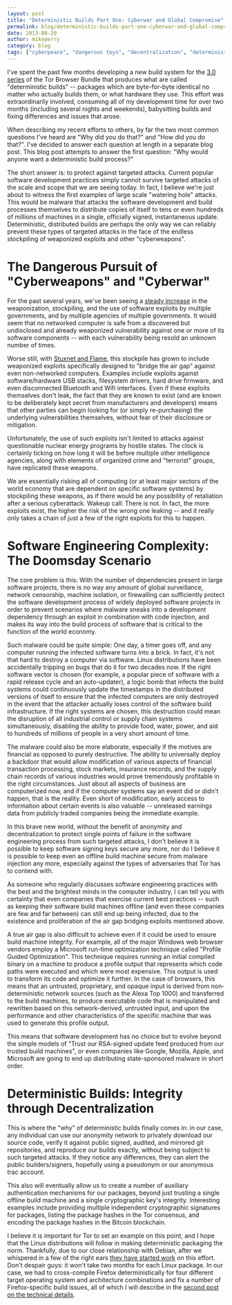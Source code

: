 ```yaml
---
layout: post
title: "Deterministic Builds Part One: Cyberwar and Global Compromise"
permalink: blog/deterministic-builds-part-one-cyberwar-and-global-compromise
date: 2013-08-20
author: mikeperry
category: blog
tags: ["cyberpeace", "dangerous toys", "decentralization", "deterministic builds", "gitian", "lack of foresight", "National Insecurity Agency", "security"]
---
```


I've spent the past few months developing a new build system for the [3.0 series](https://blog.torproject.org/category/tags/tbb-30) of the Tor Browser Bundle that produces what are called "deterministic builds" -- packages which are byte-for-byte identical no matter who actually builds them, or what hardware they use. This effort was extraordinarily involved, consuming all of my development time for over two months (including several nights and weekends), babysitting builds and fixing differences and issues that arose.

When describing my recent efforts to others, by far the two most common questions I've heard are "Why did you do that?" and "How did you do that?". I've decided to answer each question at length in a separate blog post. This blog post attempts to answer the first question: "Why would anyone want a deterministic build process?"

The short answer is: to protect against targeted attacks. Current popular software development practices simply cannot survive targeted attacks of the scale and scope that we are seeing today. In fact, I believe we're just about to witness the first examples of large scale "watering hole" attacks. This would be malware that attacks the software development and build processes themselves to distribute copies of itself to tens or even hundreds of millions of machines in a single, officially signed, instantaneous update. Deterministic, distributed builds are perhaps the only way we can reliably prevent these types of targeted attacks in the face of the endless stockpiling of weaponized exploits and other "cyberweapons".

# The Dangerous Pursuit of "Cyberweapons" and "Cyberwar"

For the past several years, we've been seeing a [steady increase](http://www.reuters.com/article/2013/05/10/us-usa-cyberweapons-specialreport-idUSBRE9490EL20130510) in the weaponization, stockpiling, and the use of software exploits by multiple governments, and by multiple agencies of multiple governments. It would seem that no networked computer is safe from a discovered but undisclosed and already weaponized vulnerability against one or more of its software components -- with each vulnerability being resold an unknown number of times.

Worse still, with [Stuxnet and Flame](http://spectrum.ieee.org/telecom/security/the-real-story-of-stuxnet), this stockpile has grown to include weaponized exploits specifically designed to "bridge the air gap" against even non-networked computers. Examples include exploits against software/hardware USB stacks, filesystem drivers, hard drive firmware, and even disconnected Bluetooth and Wifi interfaces. Even if these exploits themselves don't leak, the fact that they are known to exist (and are known to be deliberately kept secret from manufacturers and developers) means that other parties can begin looking for (or simply re-purchasing) the underlying vulnerabilities themselves, without fear of their disclosure or mitigation.

Unfortunately, the use of such exploits isn't limited to attacks against questionable nuclear energy programs by hostile states. The clock is certainly ticking on how long it will be before multiple other intelligence agencies, along with elements of organized crime and "terrorist" groups, have replicated these weapons.

We are essentially risking all of computing (or at least major sectors of the world economy that are dependent on specific software systems) by stockpiling these weapons, as if there would be any possibility of retaliation after a serious cyberattack. Wakeup call: There is not. In fact, the more exploits exist, the higher the risk of the wrong one leaking -- and it really only takes a chain of just a few of the right exploits for this to happen.

# Software Engineering Complexity: The Doomsday Scenario

The core problem is this: With the number of dependencies present in large software projects, there is no way any amount of global surveillance, network censorship, machine isolation, or firewalling can sufficiently protect the software development process of widely deployed software projects in order to prevent scenarios where malware sneaks into a development dependency through an exploit in combination with code injection, and makes its way into the build process of software that is critical to the function of the world economy.

Such malware could be quite simple: One day, a timer goes off, and any computer running the infected software turns into a brick. In fact, it's not that hard to destroy a computer via software. Linux distributions have been accidentally tripping on bugs that do it for two decades now. If the right software vector is chosen (for example, a popular piece of software with a rapid release cycle and an auto-updater), a logic bomb that infects the build systems could continuously update the timestamps in the distributed versions of itself to ensure that the infected computers are only destroyed in the event that the attacker actually loses control of the software build infrastructure. If the right systems are chosen, this destruction could mean the disruption of all industrial control or supply chain systems simultaneously, disabling the ability to provide food, water, power, and aid to hundreds of millions of people in a very short amount of time.

The malware could also be more elaborate, especially if the motives are financial as opposed to purely destructive. The ability to universally deploy a backdoor that would allow modification of various aspects of financial transaction processing, stock markets, insurance records, and the supply chain records of various industries would prove tremendously profitable in the right circumstances. Just about all aspects of business are computerized now, and if the computer systems say an event did or didn't happen, that is the reality. Even short of modification, early access to information about certain events is also valuable -- unreleased earnings data from publicly traded companies being the immediate example.

In this brave new world, without the benefit of anonymity and decentralization to protect single points of failure in the software engineering process from such targeted attacks, I don't believe it is possible to keep software signing keys secure any more, nor do I believe it is possible to keep even an offline build machine secure from malware injection any more, especially against the types of adversaries that Tor has to contend with.

As someone who regularly discusses software engineering practices with the best and the brightest minds in the computer industry, I can tell you with certainty that even companies that exercise current best practices -- such as keeping their software build machines offline (and even these companies are few and far between) can still end up being infected, due to the existence and proliferation of the air gap bridging exploits mentioned above.

A true air gap is also difficult to achieve even if it could be used to ensure build machine integrity. For example, all of the major Windows web browser vendors employ a Microsoft run-time optimization technique called "Profile Guided Optimization". This technique requires running an initial compiled binary on a machine to produce a profile output that represents which code paths were executed and which were most expensive. This output is used to transform its code and optimize it further. In the case of browsers, this means that an untrusted, proprietary, and opaque input is derived from non-deterministic network sources (such as the Alexa Top 1000) and transferred to the build machines, to produce executable code that is manipulated and rewritten based on this network-derived, untrusted input, and upon the performance and other characteristics of the specific machine that was used to generate this profile output.

This means that software development has no choice but to evolve beyond the simple models of "Trust our RSA-signed update feed produced from our trusted build machines", or even companies like Google, Mozilla, Apple, and Microsoft are going to end up distributing state-sponsored malware in short order.

# Deterministic Builds: Integrity through Decentralization

This is where the "why" of deterministic builds finally comes in: in our case, any individual can use our anonymity network to privately download our source code, verify it against public signed, audited, and mirrored git repositories, and reproduce our builds exactly, without being subject to such targeted attacks. If they notice any differences, they can alert the public builders/signers, hopefully using a pseudonym or our anonymous trac account.

This also will eventually allow us to create a number of auxiliary authentication mechanisms for our packages, beyond just trusting a single offline build machine and a single cryptographic key's integrity. Interesting examples include providing multiple independent cryptographic signatures for packages, listing the package hashes in the Tor consensus, and encoding the package hashes in the Bitcoin blockchain.

I believe it is important for Tor to set an example on this point, and I hope that the Linux distributions will follow in making deterministic packaging the norm. Thankfully, due to our close relationship with Debian, after we whispered in a few of the right ears [they have started work](https://wiki.debian.org/ReproducibleBuilds) on this effort. Don't despair guys: it won't take two months for each Linux package. In our case, we had to cross-compile Firefox deterministically for four different target operating system and architecture combinations and fix a number of Firefox-specific build issues, all of which I will describe in the [second post on the technical details](https://blog.torproject.org/blog/deterministic-builds-part-two-technical-details).

